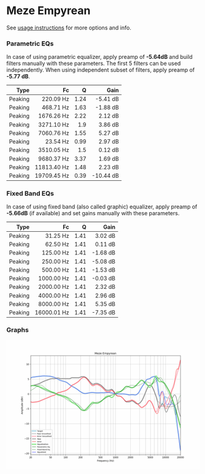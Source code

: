 # Meze Empyrean
See [usage instructions](https://github.com/jaakkopasanen/AutoEq#usage) for more options and info.

### Parametric EQs
In case of using parametric equalizer, apply preamp of **-5.64dB** and build filters manually
with these parameters. The first 5 filters can be used independently.
When using independent subset of filters, apply preamp of **-5.77 dB**.

| Type    | Fc          |    Q | Gain      |
|--------:|------------:|-----:|----------:|
| Peaking | 220.09 Hz   | 1.24 | -5.41 dB  |
| Peaking | 468.71 Hz   | 1.63 | -1.88 dB  |
| Peaking | 1676.26 Hz  | 2.22 | 2.12 dB   |
| Peaking | 3271.10 Hz  | 1.9  | 3.86 dB   |
| Peaking | 7060.76 Hz  | 1.55 | 5.27 dB   |
| Peaking | 23.54 Hz    | 0.99 | 2.97 dB   |
| Peaking | 3510.05 Hz  | 1.5  | 0.12 dB   |
| Peaking | 9680.37 Hz  | 3.37 | 1.69 dB   |
| Peaking | 11813.40 Hz | 1.48 | 2.23 dB   |
| Peaking | 19709.45 Hz | 0.39 | -10.44 dB |

### Fixed Band EQs
In case of using fixed band (also called graphic) equalizer, apply preamp of **-5.66dB**
(if available) and set gains manually with these parameters.

| Type    | Fc          |    Q | Gain     |
|--------:|------------:|-----:|---------:|
| Peaking | 31.25 Hz    | 1.41 | 3.02 dB  |
| Peaking | 62.50 Hz    | 1.41 | 0.11 dB  |
| Peaking | 125.00 Hz   | 1.41 | -1.68 dB |
| Peaking | 250.00 Hz   | 1.41 | -5.08 dB |
| Peaking | 500.00 Hz   | 1.41 | -1.53 dB |
| Peaking | 1000.00 Hz  | 1.41 | -0.03 dB |
| Peaking | 2000.00 Hz  | 1.41 | 2.32 dB  |
| Peaking | 4000.00 Hz  | 1.41 | 2.96 dB  |
| Peaking | 8000.00 Hz  | 1.41 | 5.35 dB  |
| Peaking | 16000.01 Hz | 1.41 | -7.35 dB |

### Graphs
![](./Meze%20Empyrean.png)